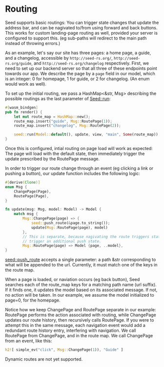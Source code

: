 # Routing
Seed supports basic routings: You can trigger state changes that update the address bar,
 and can be nagivated to/from using forward and back buttons. This works for custom landing-page
  routing as well, provided your server is configured to support this. (eg sub-paths will redirect to
  the main path instead of throwing errors.)
  
  As an example, let's say our site has three pages:
a home page, a guide, and a changelog, accessible by `http://seed-rs.org/`, `http://seed-rs.org/guide`,
and `http://seed-rs.org/changelog` respectively. First, we need to set up our backend server so that
all three of these endpoints point towards our app. We describe the page by a `page`
field in our model, which is an integer: 0 for homepage, 1 for guide, or 2 for changelog.
(An enum would work as well). 

To set up the initial routing, we pass a HashMap<&str, Msg> describing the possible routings
as the last parameter of [Seed::run](https://docs.rs/seed/0.1.7/seed/fn.run.html):

```rust
#[wasm_bindgen]
pub fn render() {
    let mut route_map = HashMap::new();
    route_map.insert("guide", Msg::RoutePage(1));
    route_map.insert("changelog", Msg::RoutePage(2));

    seed::run(Model::default(), update, view, "main", Some(route_map));
}
```
Once this is configured, intial routing on page load will work as expected: The page will
load with the default state, then immediately trigger the update prescribed by the RoutePage
message.

In order to trigger our route change through an event (eg clicking a link or pushing a button), our update function 
includes the following logic:
```rust
#[derive(Clone)]
enum Msg {
    ChangePage(Page),
    RoutePage(Page),
}

fn update(msg: Msg, model: Model) -> Model {
    match msg {
        Msg::ChangePage(page) => {
            seed::push_route(&page.to_string());
            update(Msg::RoutePage(page), model)
        },
        // This is separate, because nagivating the route triggers state updates, which would
        // trigger an additional push state.
        Msg::RoutePage(page) => Model {page, ..model},
}
```
[seed::push_route](https://docs.rs/seed/0.1.8/seed/fn.push_route.html) accepts a single parameter:
a path &str corresponding to what will be appended to the url. Currently, it must match one of the
keys in the route map.

When a page is loaded, or naviation occurs (eg back button), Seed searches each of the route_map keys for 
a matching path name (url suffix). If it finds one,
it updates the model based on its associated message. If not, no action will be taken. 
In our example, we assume the model initialized to page=0, for the homepage.

Notice how we keep ChangePage and RoutePage separate in our example: RoutePage performs
the action associated with routing, while ChangePage updates our route history, then
recursively calls RoutePage. If you were to attempt this in the same message, each
navigation event would add a redundant route history entry, interfering with navigation. We call
RoutePage from ChangePage, and in the route map. We call ChangePage from an event, like this:

```rust
h2![ simple_ev("click", Msg::ChangePage(1)), "Guide" ]
```

Dynamic routes are not yet supported.